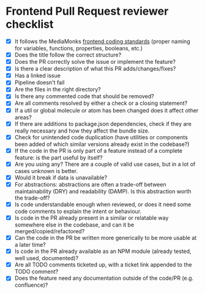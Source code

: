 # Frontend Pull Request reviewer checklist

- [x] It follows the MediaMonks [frontend coding standards](https://github.com/mediamonks/frontend-coding-standards) (proper naming for variables, functions, properties, booleans, etc.)
- [x] Does the title follow the correct structure?
- [x] Does the PR correctly solve the issue or implement the feature?
- [x] Is there a clear description of what this PR adds/changes/fixes?
- [x] Has a linked issue
- [x] Pipeline doesn't fail
- [x] Are the files in the right directory?
- [x] Is there any commented code that should be removed?
- [x] Are all comments resolved by either a check or a closing statement?
- [x] If a util or global molecule or atom has been changed does it affect other areas?
- [x] If there are additions to package.json dependencies, check if they are really necessary and how they affect the bundle size.
- [x] Check for unintended code duplication (have utilities or components been added of which similar versions already exist in the codebase?)
- [x] If the code in the PR is only part of a feature instead of a complete feature: is the part useful by itself?
- [x] Are you using any? There are a couple of valid use cases, but in a lot of cases unknown is better.
- [x] Would it break if data is unavailable?
- [x] For abstractions: abstractions are often a trade-off between maintainability (DRY) and readability (DAMP). Is this abstraction worth the trade-off?
- [x] Is code understandable enough when reviewed, or does it need some code comments to explain the intent or behaviour.
- [x] Is code in the PR already present in a similar or relatable way somewhere else in the codebase, and can it be merged/copied/refactored?
- [x] Can the code in the PR be written more generically to be more usable at a later time?
- [x] Is code in the PR already available as an NPM module (already tested, well used, documented)?
- [x] Are all TODO comments ticketed up, with a ticket link appended to the TODO comment?
- [x] Does the feature need any documentation outside of the code/PR (e.g. confluence)?
